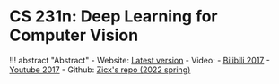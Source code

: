 # CS 231n: Deep Learning for Computer Vision

!!! abstract "Abstract"
    - Website: [Latest version](http://cs231n.stanford.edu/index.html)
    - Video:
        - [Bilibili 2017](https://www.bilibili.com/video/BV1nJ411z7fe/?spm_id_from=333.337.search-card.all.click&vd_source=1ea447fa8899c06a57b9296c131b092c)
        - [Youtube 2017](https://www.youtube.com/watch?v=vT1JzLTH4G4&list=PLC1qU-LWwrF64f4QKQT-Vg5Wr4qEE1Zxk)
    - Github: [Zicx's repo (2022 spring)](https://github.com/Xuer04/CS231n)
